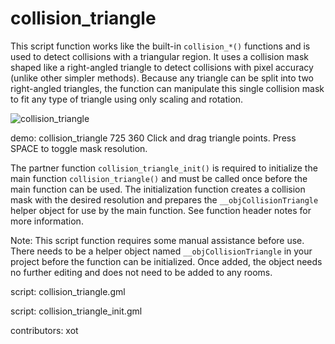 collision_triangle
==================

This script function works like the built-in `collision_*()` functions and
is used to detect collisions with a triangular region. It uses a collision
mask shaped like a right-angled triangle to detect collisions with pixel
accuracy (unlike other simpler methods). Because any triangle can be split
into two right-angled triangles, the function can manipulate this single
collision mask to fit any type of triangle using only scaling and rotation.

![collision_triangle](/images/collision_triangle.gif "collision triangle")

demo: collision_triangle 725 360
Click and drag triangle points. Press SPACE to toggle mask resolution.

The partner function `collision_triangle_init()` is required to initialize
the main function `collision_triangle()` and must be called once before the
main function can be used. The initialization function creates a collision
mask with the desired resolution and prepares the `__objCollisionTriangle`
helper object for use by the main function. See function header notes for
more information.

Note: This script function requires some manual assistance before use.
There needs to be a helper object named `__objCollisionTriangle` in your
project before the function can be initialized. Once added, the object
needs no further editing and does not need to be added to any rooms.

script: collision_triangle.gml

script: collision_triangle_init.gml

contributors: xot
